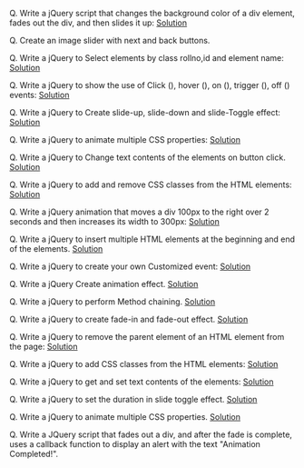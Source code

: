 Q. Write a jQuery script that changes the background color of a div element, fades out the div, and then slides it up: [Solution](https://github.com/vivekp-30/practs/blob/012fe831b857395677a75fec3ee1b8f7f6e0c0d9/et/jQ-programs/index1.html)

Q. Create an image slider with next and back buttons.

Q. Write a jQuery to Select elements by class rollno,id and element name: 
[Solution](https://github.com/vivekp-30/practs/blob/08af0ab636770f2bce40ff985bc2d986cc5a3a5b/et/jQ-programs/index2.html)

Q. Write a jQuery to show the use of Click (), hover (), on (), trigger (), off () events: [Solution](https://github.com/vivekp-30/practs/blob/9de4feacbf5645a970799b06b3ca4e5c8d46be5e/et/jQ-programs/index3.html)

Q. Write a jQuery to Create slide-up, slide-down and slide-Toggle effect: [Solution](https://github.com/vivekp-30/practs/blob/74f5b81f31b3874c7c6729046122080c3a6371bd/et/jQ-programs/index4.html)

Q. Write a jQuery to animate multiple CSS properties: [Solution](https://github.com/vivekp-30/practs/blob/48a2c6a6e8b8e596b28e721cc01906ad6d9bb6e5/et/jQ-programs/index5.html)

Q. Write a jQuery to Change text contents of the elements on button click. [Solution](https://github.com/vivekp-30/practs/blob/7e174c20e32e93e1f753f50c82fd80fc6f33f3fa/et/jQ-programs/index6.html)

Q. Write a jQuery to add and remove CSS classes from the HTML elements: [Solution](https://github.com/vivekp-30/practs/blob/e5df1b2c4336cbb5cf00aa86453a69090438a08b/et/jQ-programs/index7.html)

Q. Write a jQuery animation that moves a div 100px to the right over 2 seconds and then increases its width to 300px: [Solution](https://github.com/vivekp-30/practs/blob/ab2239e4b7ae30ed0f98e332f2294873375b721e/et/jQ-programs/index8.html)

Q. Write a jQuery to insert multiple HTML elements at the beginning and end of the elements. [Solution](https://github.com/vivekp-30/practs/blob/6fda76e3f8a5cc0c5e1d62fd911ce0db0fff1a44/et/jQ-programs/index9.html)

Q. Write a jQuery to create your own Customized event: [Solution](https://github.com/vivekp-30/practs/blob/249b8239cc9b5071d175be8c9d2cd1304475dc7b/et/jQ-programs/index10.html)

Q. Write a jQuery Create animation effect. [Solution](https://github.com/vivekp-30/practs/blob/08219e426e8478ad9bd7f86f881151fdb4b6a031/et/jQ-programs/index11.html)

Q. Write a jQuery to perform Method chaining. [Solution](https://github.com/vivekp-30/practs/blob/cd7bd17dcc8eaaa265554a3c3c4b5c679d8b5081/et/jQ-programs/index12.html)

Q. Write a jQuery to create fade-in and fade-out effect. [Solution](https://github.com/vivekp-30/practs/blob/9f0c9a5f5f9ff958c28a7ad5590fe144eb3f1e71/et/jQ-programs/index13.html)

Q. Write a jQuery to remove the parent element of an HTML element from the page: [Solution](https://github.com/vivekp-30/practs/blob/c6b8971c8f9f88ab99ef76b3623d63f2b889d690/et/jQ-programs/index14.html)

Q. Write a jQuery to add CSS classes from the HTML elements: [Solution](https://github.com/vivekp-30/practs/blob/d7eeea3d920eb83404a885eb88961fa16c596242/et/jQ-programs/index15.html)

Q. Write a jQuery to get and set text contents of the elements: [Solution](https://github.com/vivekp-30/practs/blob/cffbba4ddedb512f0b447509b0094d1731c89c38/et/jQ-programs/index16.html)

Q. Write a jQuery to set the duration in slide toggle effect. [Solution](https://github.com/vivekp-30/practs/blob/c0870731ca17318da11619bd2304067d9319b0e3/et/jQ-programs/index17.html)

Q. Write a jQuery to animate multiple CSS properties. [Solution](https://github.com/vivekp-30/practs/blob/d0d757f4b327cb8855155b1af98d8d17f9a6c3e5/et/jQ-programs/index18.html)

Q. Write a JQuery script that fades out a div, and after the fade is complete, uses a callback function to display an alert with the text "Animation Completed!".


